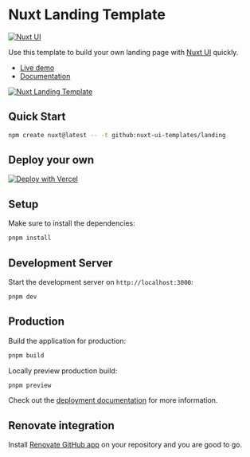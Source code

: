 # Nuxt Landing Template

[![Nuxt UI](https://img.shields.io/badge/Made%20with-Nuxt%20UI-00DC82?logo=nuxt&labelColor=020420)](https://ui.nuxt.com)

Use this template to build your own landing page with [Nuxt UI](https://ui.nuxt.com) quickly.

- [Live demo](https://landing-template.nuxt.dev/)
- [Documentation](https://ui4.nuxt.com/docs/getting-started/installation/nuxt)

<a href="https://landing-template.nuxt.dev/" target="_blank">
  <picture>
    <source media="(prefers-color-scheme: dark)" srcset="https://ui4.nuxt.com/assets/templates/nuxt/landing-dark.png">
    <source media="(prefers-color-scheme: light)" srcset="https://ui4.nuxt.com/assets/templates/nuxt/landing-light.png">
    <img alt="Nuxt Landing Template" src="https://ui4.nuxt.com/assets/templates/nuxt/landing-light.png">
  </picture>
</a>

## Quick Start

```bash [Terminal]
npm create nuxt@latest -- -t github:nuxt-ui-templates/landing
```

## Deploy your own

[![Deploy with Vercel](https://vercel.com/button)](https://vercel.com/new/clone?repository-url=https%3A%2F%2Fgithub.com%2Fnuxt-ui-templates%2Flanding&demo-image=https%3A%2F%2Fui4.nuxt.com%2Fassets%2Ftemplates%2Fnuxt%2Flanding-dark.png&demo-url=https%3A%2F%2Flanding-template.nuxt.dev%2F&demo-title=Nuxt%20Landing%20Template&demo-description=A%20modern%20landing%20page%20template%20powered%20by%20Nuxt%20Content.)

## Setup

Make sure to install the dependencies:

```bash
pnpm install
```

## Development Server

Start the development server on `http://localhost:3000`:

```bash
pnpm dev
```

## Production

Build the application for production:

```bash
pnpm build
```

Locally preview production build:

```bash
pnpm preview
```

Check out the [deployment documentation](https://nuxt.com/docs/getting-started/deployment) for more information.

## Renovate integration

Install [Renovate GitHub app](https://github.com/apps/renovate/installations/select_target) on your repository and you are good to go.
